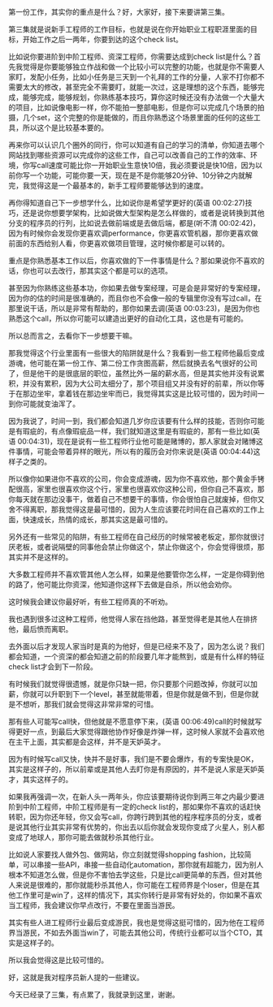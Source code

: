 第一份工作，其实你的重点是什么？好，大家好，接下来要讲第三集。

第三集就是说新手工程师的工作目标，也就是说在你开始职业工程职涯里面的目标，开始工作之后一两年，你要到达的这个check list。

比如说你要进阶到中阶工程师、资深工程师，你需要达成到check list是什么？首先我觉得是你要能够独立作战和做一个比较小可以完整的功能，也就是你不需要人家盯，发配小任务，比如小任务是三天到一个礼拜的工作的分量，人家不打你都不需要太大的修改，甚至完全不需要盯，就能一次过，这是理想的这个东西，能够完成，能够完成，能够规划，你熟练基本技巧，算你这时候还没有办法做一个大量大的项目，比如说像电影一样，你不能拍一整部电影，但是你可以完成几个场景的拍摄，几个set，这个完整的你是能做的，而且你熟悉这个场景里面的任何的这些工具，所以这个是比较基本要的。


再来你可以认识几个圈外的同行，你可以知道有自己的学习的清单，你知道去哪个网站找到哪些资源可以完成你的这些工作，自己可以改善自己的工作的效率、环境，你写call速度可能比你一开始职业生意快10倍，我必须要说是快10倍，因为以前你写一个功能，可能你要一天，现在是不是你能够20分钟、10分钟之内就解完，我觉得这是一个最基本的，新手工程师要能够达到的速度。

再你得知道自己下一步想学什么，比如说你是希望学更好的(英语 00:02:27)技巧，还是说你想要学架构，比如说做大型架构是怎么样做的，或者是说转换到其他分支的程序员的行列，比如说去做前端或是去做后端，都是(听不清 00:02:42)，因为有时候你会发现你更喜欢调performance，你更喜欢管机器，那你更喜欢做前面的东西给别人看，你更喜欢做项目管理，这时候你都是可以转的。


重点是你熟悉基本工作以后，你喜欢做的下一件事情是什么？那如果说你不喜欢的话，你也可以去改行，那其实这个都是可以的选项。

甚至因为你熟练这些基本功，你如果去做专案经理，可是会是非常好的专案经理，因为你的估的时间是很准确的，而且你也不会像一般的专辑里你没有写过call，在那里说干话，所以是非常有帮助的，那你如果去调(英语 00:03:23)，是因为你也熟悉这个call，所以你可能可以建造出更好的自动化工具，这也是有可能的。

所以总而言之，去看你下一步想要干嘛。

那我觉得这个行业里面有一些很大的陷阱就是什么？我看到一些工程师他最后变成游魂，他可能在第一份工作、第二份工作贪图高薪，然后就换去名气很好的公司了，但是他干的是很底层的职位，虽然比外一届的薪水高，但是其实他并没有说累积，并没有累积，因为大公司太细分了，那个项目组又并没有好的前辈，所以你等于在那边坐牢，拿着钱在那边坐牢而已，我觉得其实这是比较可惜的，因为时间一到你可能就变油浑了。


因为我说了，时间一到，我们都会知道几岁你应该要有什么样的技能，否则你可能是有瑕疵的，有点像瑕疵品一样，我们就知道这里是有瑕疵的，那有一些比如(英语 00:04:31)，现在是说有一些工程师行业他可能是赌博的，那人家就会对赌博这件事情，可能会带着异样的眼光，所以有的履历会对你来说是(英语 00:04:44)这样子之类的。

所以像你如果进你不喜欢的公司，你会变成游魂，因为你不喜欢他，那个黄金手铐配很高，家里也很喜欢你这个行，家里也很喜欢你这种公司，但你自己不喜欢，那你每天就在那边没事干，做着自己不想要干的事情，你会很怕自己就废掉，但你又舍不得离职，那我觉得这是最可惜的，因为人生应该要花时间在自己喜欢的工作上面，快速成长，热情的成长，那其实这是最可惜的。

另外还有一些常见的陷阱，有些工程师在自己经历的时候常被老板定，那你就很讨厌老板，或者说隔壁的同事他会禁止你做这个，禁止你做这个，你会觉得很烦，那其实并不是这样的。


大多数工程师并不喜欢管其他人怎么样，如果是他要管你怎么样，一定是你碍到他的路了，他可能比你资深，他知道你这样下去做是自杀，所以他会劝你。

这时候我会建议你最好听，有些工程师真的不听劝。

我也遇到很多过这种工程师，他觉得人家在挡他路，甚至觉得老是其他人在排挤他，最后愤而离职。

去外面以后才发现人家当时是真的为他好，但是已经来不及了，因为怎么说？我们都会知道，一个资深的都会知道之前的阶段要几年才能熬到，或是有什么样的特征check list才会到下一阶段。

有时候我们就觉得很遗憾，就是你只缺一把，你只要那个问题改掉，你就可以加薪，你就可以升职到下一个level，甚至就能带着，但是你就是做不到，但是你就是不想听，那我们就会觉得这非常非常的可惜。


那有些人可能写call快，但他就是不愿意停下来，(英语 00:06:49)call的时候就写得更好一点，到最后大家觉得跟他协作好像是炸弹一样，这时候人家就不会喜欢他在主干上面，其实都是会这样，并不是天妒英才。

因为有时候写call又快，快并不是好事，我们是不要会爆炸，有的专案快是OK，其实是这样子的，所以前辈或是其他人去盯你是有原因的，并不是说人家是天妒英才，其实这样子的。

如果我再强调一次，在新人头一两年头，你应该要期待说你到两三年之内最少要进阶到中阶工程师，中阶工程师是有一定的check list的，那如果你不喜欢的话赶快转职，因为你还年轻，你又会写call，你跨行跨到其他的程序程序员的分支，或者是说其他行业其实非常有优势的，你出去以后你就会发现你变成了火星人，别人都变成了地球人，那你可能去做就秒杀其他行业。

比如说人家要找人做外包、做网站，你立刻就觉得shopping fashion，比较简单，可以串接一些API，串接一些自动化automation，那你就有超能力，因为别人根本不知道怎么做，但是你不害怕去学这些，只是比call更简单的东西，但对其他人来说是很难的，那你就能秒杀其他人，你可能在工程师界是个loser，但是在其他工作里可是win了，这样的情况下，其实你转行是非常有好处的，你如果不喜欢当工程师，我会建议你早点改行，不要在里面当游民。

其实有些人进工程师行业最后变成游民，我也是觉得这挺可惜的，因为他在工程师界当游民，不如去外面当win了，可能去其他公司，传统行业都可以当个CTO，其实是这样子的。

所以我会觉得这是比较可惜的。

好，这就是我对程序员新人提的一些建议。

今天已经录了三集，有点累了，我就录到这里，谢谢。
